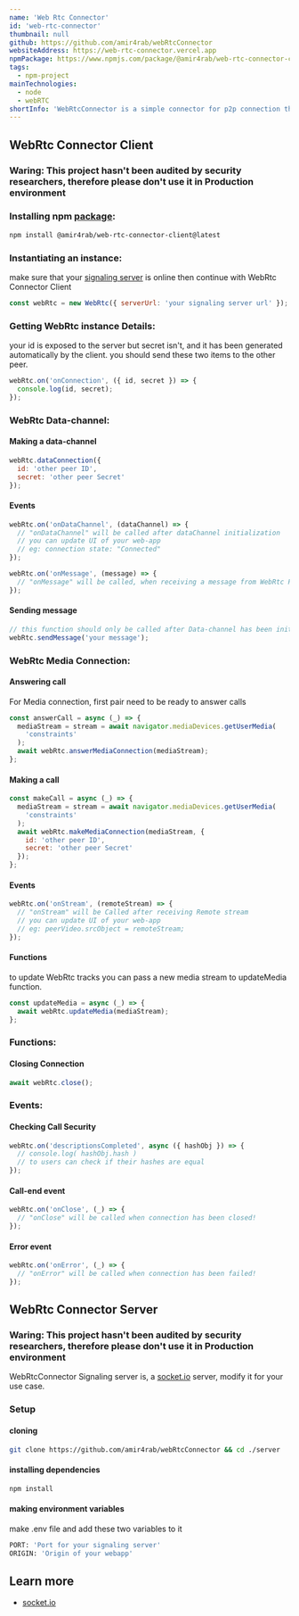 ```yaml
---
name: 'Web Rtc Connector'
id: 'web-rtc-connector'
thumbnail: null
github: https://github.com/amir4rab/webRtcConnector
websiteAddress: https://web-rtc-connector.vercel.app
npmPackage: https://www.npmjs.com/package/@amir4rab/web-rtc-connector-client
tags:
  - npm-project
mainTechnologies:
  - node
  - webRTC
shortInfo: 'WebRtcConnector is a simple connector for p2p connection throw WebRtc Standard. socket.io has been used in booth server and client of this project.'
---
```


## WebRtc Connector Client

### <p class="warning">Waring: This project hasn't been audited by security researchers, therefore please don't use it in Production environment</p>

### Installing npm [package](https://www.npmjs.com/package/@amir4rab/web-rtc-connector-client):

```bash
npm install @amir4rab/web-rtc-connector-client@latest
```

### Instantiating an instance:

make sure that your [signaling server](https://github.com/amir4rab/webRtcConnector/tree/main/server) is online then continue with WebRtc Connector Client

```javascript
const webRtc = new WebRtc({ serverUrl: 'your signaling server url' });
```

### Getting WebRtc instance Details:

your id is exposed to the server but secret isn't, and it has been generated automatically by the client. you should send these two items to the other peer.

```javascript
webRtc.on('onConnection', ({ id, secret }) => {
  console.log(id, secret);
});
```

### WebRtc Data-channel:

#### Making a data-channel

```javascript
webRtc.dataConnection({
  id: 'other peer ID',
  secret: 'other peer Secret'
});
```

#### Events

```javascript
webRtc.on('onDataChannel', (dataChannel) => {
  // "onDataChannel" will be called after dataChannel initialization
  // you can update UI of your web-app
  // eg: connection state: "Connected"
});

webRtc.on('onMessage', (message) => {
  // "onMessage" will be called, when receiving a message from WebRtc Peer
});
```

#### Sending message

```javascript
// this function should only be called after Data-channel has been initialization
webRtc.sendMessage('your message');
```

### WebRtc Media Connection:

#### Answering call

For Media connection, first pair need to be ready to answer calls

```javascript
const answerCall = async (_) => {
  mediaStream = stream = await navigator.mediaDevices.getUserMedia(
    'constraints'
  );
  await webRtc.answerMediaConnection(mediaStream);
};
```

#### Making a call

```javascript
const makeCall = async (_) => {
  mediaStream = stream = await navigator.mediaDevices.getUserMedia(
    'constraints'
  );
  await webRtc.makeMediaConnection(mediaStream, {
    id: 'other peer ID',
    secret: 'other peer Secret'
  });
};
```

#### Events

```javascript
webRtc.on('onStream', (remoteStream) => {
  // "onStream" will be Called after receiving Remote stream
  // you can update UI of your web-app
  // eg: peerVideo.srcObject = remoteStream;
});
```

#### Functions

to update WebRtc tracks you can pass a new media stream to updateMedia function.

```javascript
const updateMedia = async (_) => {
  await webRtc.updateMedia(mediaStream);
};
```

### Functions:

#### Closing Connection

```javascript
await webRtc.close();
```

### Events:

#### Checking Call Security

```javascript
webRtc.on('descriptionsCompleted', async ({ hashObj }) => {
  // console.log( hashObj.hash )
  // to users can check if their hashes are equal
});
```

#### Call-end event

```javascript
webRtc.on('onClose', (_) => {
  // "onClose" will be called when connection has been closed!
});
```

#### Error event

```javascript
webRtc.on('onError', (_) => {
  // "onError" will be called when connection has been failed!
});
```

## WebRtc Connector Server

### <p class="warning">Waring: This project hasn't been audited by security researchers, therefore please don't use it in Production environment</p>

WebRtcConnector Signaling server is, a [socket.io](https://socket.io) server, modify it for your use case.

### Setup

#### cloning

```bash
git clone https://github.com/amir4rab/webRtcConnector && cd ./server
```

#### installing dependencies

```bash
npm install
```

#### making environment variables

make .env file and add these two variables to it

```bash
PORT: 'Port for your signaling server'
ORIGIN: 'Origin of your webapp'
```

## Learn more

- [socket.io](https://socket.io)
